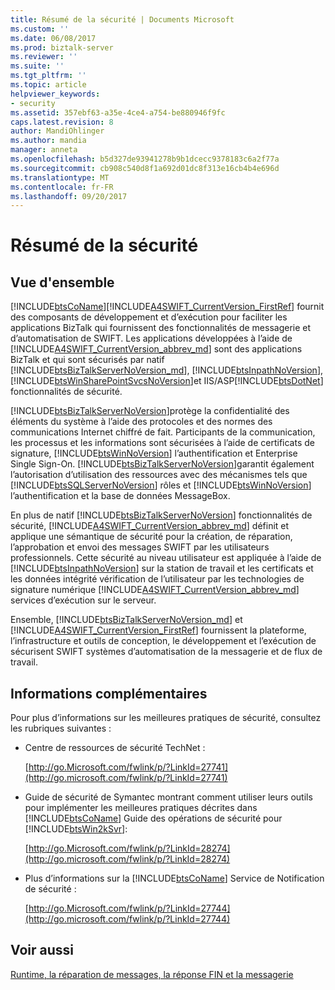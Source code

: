 ```yaml
---
title: Résumé de la sécurité | Documents Microsoft
ms.custom: ''
ms.date: 06/08/2017
ms.prod: biztalk-server
ms.reviewer: ''
ms.suite: ''
ms.tgt_pltfrm: ''
ms.topic: article
helpviewer_keywords:
- security
ms.assetid: 357ebf63-a35e-4ce4-a754-be880946f9fc
caps.latest.revision: 8
author: MandiOhlinger
ms.author: mandia
manager: anneta
ms.openlocfilehash: b5d327de93941278b9b1dcecc9378183c6a2f77a
ms.sourcegitcommit: cb908c540d8f1a692d01dc8f313e16cb4b4e696d
ms.translationtype: MT
ms.contentlocale: fr-FR
ms.lasthandoff: 09/20/2017
---
```

# <a name="security-summary"></a>Résumé de la sécurité
## <a name="overview"></a>Vue d'ensemble
[!INCLUDE[btsCoName](../../includes/btsconame-md.md)][!INCLUDE[A4SWIFT_CurrentVersion_FirstRef](../../includes/a4swift-currentversion-firstref-md.md)] fournit des composants de développement et d’exécution pour faciliter les applications BizTalk qui fournissent des fonctionnalités de messagerie et d’automatisation de SWIFT. Les applications développées à l’aide de [!INCLUDE[A4SWIFT_CurrentVersion_abbrev_md](../../includes/a4swift-currentversion-abbrev-md.md)] sont des applications BizTalk et qui sont sécurisés par natif [!INCLUDE[btsBizTalkServerNoVersion_md](../../includes/btsbiztalkservernoversion-md.md)], [!INCLUDE[btsInpathNoVersion](../../includes/btsinpathnoversion-md.md)], [!INCLUDE[btsWinSharePointSvcsNoVersion](../../includes/btswinsharepointsvcsnoversion-md.md)]et IIS/ASP[!INCLUDE[btsDotNet](../../includes/btsdotnet-md.md)] fonctionnalités de sécurité.  
  
 [!INCLUDE[btsBizTalkServerNoVersion](../../includes/btsbiztalkservernoversion-md.md)]protège la confidentialité des éléments du système à l’aide des protocoles et des normes des communications Internet chiffré de fait. Participants de la communication, les processus et les informations sont sécurisées à l’aide de certificats de signature, [!INCLUDE[btsWinNoVersion](../../includes/btswinnoversion-md.md)] l’authentification et Enterprise Single Sign-On. [!INCLUDE[btsBizTalkServerNoVersion](../../includes/btsbiztalkservernoversion-md.md)]garantit également l’autorisation d’utilisation des ressources avec des mécanismes tels que [!INCLUDE[btsSQLServerNoVersion](../../includes/btssqlservernoversion-md.md)] rôles et [!INCLUDE[btsWinNoVersion](../../includes/btswinnoversion-md.md)] l’authentification et la base de données MessageBox.  
  
 En plus de natif [!INCLUDE[btsBizTalkServerNoVersion](../../includes/btsbiztalkservernoversion-md.md)] fonctionnalités de sécurité, [!INCLUDE[A4SWIFT_CurrentVersion_abbrev_md](../../includes/a4swift-currentversion-abbrev-md.md)] définit et applique une sémantique de sécurité pour la création, de réparation, l’approbation et envoi des messages SWIFT par les utilisateurs professionnels. Cette sécurité au niveau utilisateur est appliquée à l’aide de [!INCLUDE[btsInpathNoVersion](../../includes/btsinpathnoversion-md.md)] sur la station de travail et les certificats et les données intégrité vérification de l’utilisateur par les technologies de signature numérique [!INCLUDE[A4SWIFT_CurrentVersion_abbrev_md](../../includes/a4swift-currentversion-abbrev-md.md)] services d’exécution sur le serveur.  
  
 Ensemble, [!INCLUDE[btsBizTalkServerNoVersion_md](../../includes/btsbiztalkservernoversion-md.md)] et [!INCLUDE[A4SWIFT_CurrentVersion_FirstRef](../../includes/a4swift-currentversion-firstref-md.md)] fournissent la plateforme, l’infrastructure et outils de conception, le développement et l’exécution de sécurisent SWIFT systèmes d’automatisation de la messagerie et de flux de travail.  
  
## <a name="more-information"></a>Informations complémentaires  
 Pour plus d’informations sur les meilleures pratiques de sécurité, consultez les rubriques suivantes :  
  
-   Centre de ressources de sécurité TechNet :  
  
     [http://go.Microsoft.com/fwlink/p/?LinkId=27741](http://go.microsoft.com/fwlink/p/?LinkId=27741)  
  

-   Guide de sécurité de Symantec montrant comment utiliser leurs outils pour implémenter les meilleures pratiques décrites dans [!INCLUDE[btsCoName](../../includes/btsconame-md.md)] Guide des opérations de sécurité pour [!INCLUDE[btsWin2kSvr](../../includes/btswin2ksvr-md.md)]:  
  
     [http://go.Microsoft.com/fwlink/p/?LinkId=28274](http://go.microsoft.com/fwlink/p/?LinkId=28274)  

  
-   Plus d’informations sur la [!INCLUDE[btsCoName](../../includes/btsconame-md.md)] Service de Notification de sécurité :  
  
     [http://go.Microsoft.com/fwlink/p/?LinkId=27744](http://go.microsoft.com/fwlink/p/?LinkId=27744)  
  
  
## <a name="see-also"></a>Voir aussi  
[Runtime, la réparation de messages, la réponse FIN et la messagerie](../../adapters-and-accelerators/accelerator-swift/runtime-message-repair-fin-response-and-messaging.md)